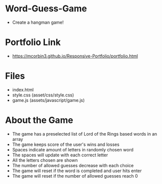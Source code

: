 # Word-Guess-Game

* Create a hangman game!

# Portfolio Link
* https://mcorbin3.github.io/Responsive-Portfolio/portfolio.html

# Files

* index.html
* style.css (asset/css/style.css)
* game.js (assets/javascript/game.js)


# About the Game

* The game has a preselected list of Lord of the Rings based words in an array
* The game keeps score of the user's wins and losses
* Spaces indicate amount of letters in randomly chosen word
* The spaces will update with each correct letter
* All the letters chosen are shown
* The number of allowed guesses decrease with each choice
* The game will reset if the word is completed and user hits enter
* The game will reset if the number of allowed guesses reach 0
 

